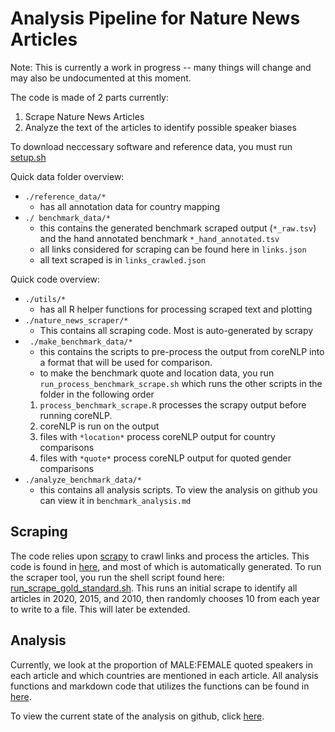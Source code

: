 # Analysis Pipeline for Nature News Articles

Note: This is currently a work in progress -- many things will change and may also be undocumented at this moment.

The code is made of 2 parts currently: 
1. Scrape Nature News Articles
2. Analyze the text of the articles to identify possible speaker biases

To download neccessary software and reference data, you must run [setup.sh](https://github.com/nrosed/nature_news_disparities/blob/main/nature_news_scraper/setup.sh)

Quick data folder overview:
-  `./reference_data/*`
     - has all annotation data for country mapping
- `./ benchmark_data/*`
     - this contains the generated benchmark scraped output (`*_raw.tsv`) and the hand annotated benchmark `*_hand_annotated.tsv`
     - all links considered for scraping can be found here in `links.json`
     - all text scraped is in `links_crawled.json`

Quick code overview:
- `./utils/*` 
     - has all R helper functions for processing scraped text and plotting
- `./nature_news_scraper/*`
     - This contains all scraping code. Most is auto-generated by scrapy
- ` ./make_benchmark_data/*`
     - this contains the scripts to pre-process the output from coreNLP into a format that will be used for comparison. 
     - to make the benchmark quote and location data, you run `run_process_benchmark_scrape.sh` which runs the other scripts in the folder in the following order
     1. `process_benchmark_scrape.R` processes the scrapy output before running coreNLP.
     2. coreNLP is run on the output
     3. files with `*location*` process coreNLP output for country comparisons
     4. files with `*quote*` process coreNLP output for quoted gender comparisons
- `./analyze_benchmark_data/*`
     - this contains all analysis scripts. To view the analysis on github you can view it in `benchmark_analysis.md`



## Scraping
  
The code relies upon [scrapy](https://docs.scrapy.org/en/latest/index.html) to crawl links and process the articles.
This code is found in [here](https://github.com/nrosed/nature_news_disparities/tree/main/nature_news_scraper), and most of which is automatically generated.
To run the scraper tool, you run the shell script found here: [run_scrape_gold_standard.sh](https://github.com/nrosed/nature_news_disparities/blob/main/nature_news_scraper/run_scrape_gold_standard.sh).
This runs an initial scrape to identify all articles in 2020, 2015, and 2010, then randomly chooses 10 from each year to write to a file. 
This will later be extended.
  
## Analysis
  
Currently, we look at the proportion of MALE:FEMALE quoted speakers in each article and which countries are mentioned in each article.
All analysis functions and markdown code that utilizes the functions can be found in [here](https://github.com/nrosed/nature_news_disparities/tree/main/analyze_benchmark_data/).

To view the current state of the analysis on github, click [here](https://github.com/nrosed/nature_news_disparities/tree/main/analyze_benchmark_data/benchmark_analysis.md).

